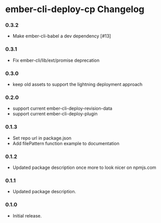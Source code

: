# ember-cli-deploy-cp Changelog

### 0.3.2

- Make ember-cli-babel a dev dependency [#13]

### 0.3.1

- Fix ember-cli/lib/ext/promise deprecation

### 0.3.0

- keep old assets to support the lightning deployment approach

### 0.2.0

- support current ember-cli-deploy-revision-data
- support current ember-cli-deploy-plugin

### 0.1.3

- Set repo url in package.json
- Add filePattern function example to documentation

### 0.1.2

- Updated package description once more to look nicer on npmjs.com

### 0.1.1

- Updated package description.

### 0.1.0

- Initial release.
